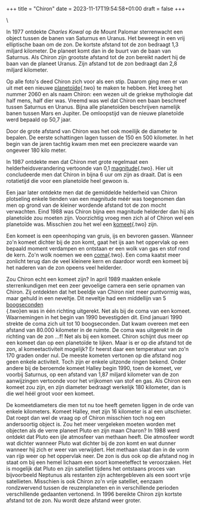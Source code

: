 +++
title = "Chiron"
date = 2023-11-17T19:54:58+01:00
draft = false
+++

\

In 1977 ontdekte *Charles Kowal* op de Mount Palomar sterrenwacht een
object tussen de banen van Saturnus en Uranus. Het beweegt in een vrij
elliptische baan om de zon. De kortste afstand tot de zon bedraagt 1,3
miljard kilometer. De planeet komt dan in de buurt van de baan van
Saturnus. Als Chiron zijn grootste afstand tot de zon bereikt nadert hij
de baan van de planeet Uranus. Zijn afstand tot de zon bedraagt dan 2,8
miljard kilometer.

Op alle foto\'s deed Chiron zich voor als een stip. Daarom ging men er
van uit met een nieuwe [planetoïde](planetoiden.html){.two} te maken te
hebben. Het kreeg het nummer 2060 en als naam Chiron: een wezen uit de
griekse mythologie dat half mens, half dier was. Vreemd was wel dat
Chiron een baan beschreef tussen Saturnus en Uranus. Bijna alle
planetoïden beschrijven namelijk banen tussen Mars en Jupiter. De
omloopstijd van de nieuwe planetoïde werd bepaald op 50,7 jaar.

Door de grote afstand van Chiron was het ook moeilijk de diameter te
bepalen. De eerste schattingen lagen tussen de 150 en 500 kilometer. In
het begin van de jaren tachtig kwam men met een preciezere waarde van
ongeveer 180 kilo meter.

In 1987 ontdekte men dat Chiron met grote regelmaat een
helderheidsverandering vertoonde van 0,1
[magnitude](magnitud.html){.two}. Hier uit concludeerde men dat Chiron
in bijna 6 uur om zijn as draait. Dat is een rotatietijd die voor een
planetoïde heel gewoon is.

Een jaar later ontdekte men dat de gemiddelde helderheid van Chiron
plotseling enkele tienden van een magnitude méér was toegenomen dan men
op grond van de kleiner wordende afstand tot de zon mocht verwachten.
Eind 1988 was Chiron bijna een magnitude helderder dan hij als
planetoïde zou moeten zijn. Voorzichtig vroeg men zich al of Chiron wel
een planetoïde was. Misschien zou het wel een
[komeet](kometen.html){.two} zijn.

Een komeet is een opeenhoping van gruis, ijs en bevroren gassen. Wanneer
zo\'n komeet dichter bij de zon komt, gaat het ijs aan het oppervlak op
een bepaald moment verdampen en ontstaan er een wolk van gas en stof
rond de kern. Zo\'n wolk noemen we een [coma](kometen.html){.two}. Een
coma kaatst meer zonlicht terug dan de veel kleinere kern en daardoor
wordt een komeet bij het naderen van de zon opeens veel helderder.

Zou Chiron echt een komeet zijn? In april 1989 maakten enkele
sterrenkundigen met een zeer gevoelige camera een serie opnamen van
Chiron. Zij ontdekten dat het beeldje van Chiron niet meer puntvormig
was, maar gehuld in een neveltje. Dit neveltje had een middellijn van 5
[boogseconden\
](hoeken.html){.two}en was in één richting uitgerekt. Net als bij de
coma van een komeet. Waarnemingen in het begin van 1990 bevestigden dit.
Eind januari 1990 strekte de coma zich uit tot 10 boogseconden. Dat kwam
overeen met een afstand van 80.000 kilometer in de ruimte. De coma was
uitgerekt in de richting van de zon ...f! Net als bij een komeet. Chiron
schijnt dus meer op een komeet dan op een planetoïde te lijken. Maar is
er op die afstand tot de zon, al komeetactiviteit mogelijk? Er heerst
daar een temperatuur van zo\'n 170 graden onder nul. De meeste kometen
vertonen op die afstand nog geen enkele activiteit. Toch zijn er enkele
uitzonde ringen bekend. Onder andere bij de beroemde komeet Halley begin
1990, toen de komeet, ver voorbij Saturnus, op een afstand van 1,87
miljard kilometer van de zon aanwijzingen vertoonde voor het vrijkomen
van stof en gas. Als Chiron een komeet zou zijn, en zijn diameter
bedraagt werkelijk 180 kilometer, dan is die wel héél groot voor een
komeet.

De komeetdiameters die men tot nu toe heeft gemeten liggen in de orde
van enkele kilometers. Komeet Halley, met zijn 16 kilometer is al een
uitschieter. Dat roept dan wel de vraag op of Chiron misschien toch nog
een andersoortig object is. Zou het meer vergeleken moeten worden met
objecten als de verre planeet Pluto en zijn maan Charon? In 1988 werd
ontdekt dat Pluto een ijle atmosfeer van methaan heeft. Die atmosfeer
wordt wat dichter wanneer Pluto wat dichter bij de zon komt en wat
dunner wanneer hij zich er weer van verwijdert. Het methaan slaat dan in
de vorm van rijp weer op het oppervlak neer. De zon is dus ook op die
afstand nog in staat om bij een hemel lichaam een soort komeeteffect te
veroorzaken. Het is mogelijk dat Pluto en zijn satelliet tijdens het
ontstaans proces van bijvoorbeeld Neptunus als restanten zijn
achtergebleven als een soort vrije satellieten. Misschien is ook Chiron
zo\'n vrije satelliet, eenzaam rondzwervend tussen de reuzenplaneten en
in verschillende perioden verschillende gedaanten vertonend. In 1996
bereikte Chiron zijn kortste afstand tot de zon. Nu wordt deze afstand
weer groter.
